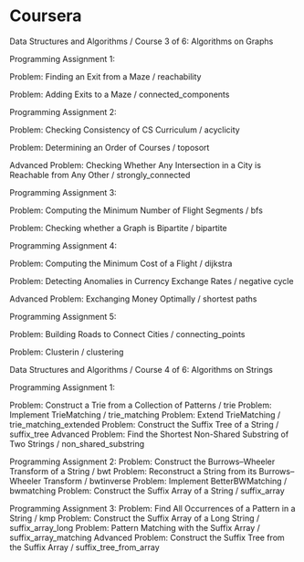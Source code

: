 # Coursera

Data Structures and Algorithms / Course 3 of 6: Algorithms on Graphs

Programming Assignment 1:

  Problem: Finding an Exit from a Maze / reachability
  
  Problem: Adding Exits to a Maze / connected_components

Programming Assignment 2:

  Problem: Checking Consistency of CS Curriculum / acyclicity
  
  Problem: Determining an Order of Courses / toposort
  
  Advanced Problem: Checking Whether Any Intersection in a City is Reachable from Any Other / strongly_connected

Programming Assignment 3:

  Problem: Computing the Minimum Number of Flight Segments / bfs
  
  Problem: Checking whether a Graph is Bipartite / bipartite
  
Programming Assignment 4: 

  Problem: Computing the Minimum Cost of a Flight / dijkstra
  
  Problem: Detecting Anomalies in Currency Exchange Rates / negative cycle
  
  Advanced Problem: Exchanging Money Optimally / shortest paths

Programming Assignment 5: 

  Problem: Building Roads to Connect Cities / connecting_points
  
  Problem: Clusterin / clustering
  
Data Structures and Algorithms / Course 4 of 6: Algorithms on Strings

Programming Assignment 1:

  Problem: Construct a Trie from a Collection of Patterns / trie
  Problem: Implement TrieMatching / trie_matching
  Problem: Extend TrieMatching / trie_matching_extended
  Problem: Construct the Suffix Tree of a String / suffix_tree
  Advanced Problem: Find the Shortest Non-Shared Substring of Two Strings / non_shared_substring

Programming Assignment 2:
  Problem: Construct the Burrows–Wheeler Transform of a String / bwt
  Problem: Reconstruct a String from its Burrows–Wheeler Transform / bwtinverse
  Problem: Implement BetterBWMatching / bwmatching
  Problem: Construct the Suffix Array of a String / suffix_array

Programming Assignment 3:
  Problem: Find All Occurrences of a Pattern in a String / kmp
  Problem: Construct the Suffix Array of a Long String / suffix_array_long
  Problem: Pattern Matching with the Suffix Array / suffix_array_matching
  Advanced Problem: Construct the Suffix Tree from the Suffix Array / suffix_tree_from_array

